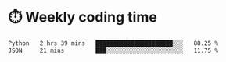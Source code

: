 
# :stopwatch: Weekly coding time
<!--START_SECTION:waka-->

```txt
Python   2 hrs 39 mins   ██████████████████████░░░   88.25 %
JSON     21 mins         ███░░░░░░░░░░░░░░░░░░░░░░   11.75 %
```

<!--END_SECTION:waka-->


<!-- <p> <img src="https://github-readme-stats.vercel.app/api?username=cozgerest&show_icons=true&hide_border=false" />  </p> -->

